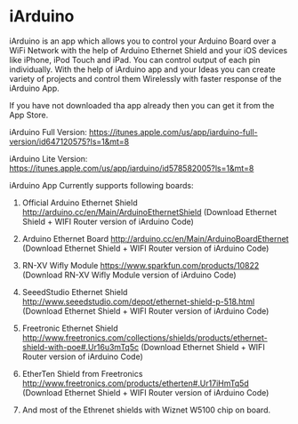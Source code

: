 iArduino
========

 iArduino is an app which allows you to control your Arduino Board over a WiFi Network with the help of Arduino Ethernet Shield and your iOS devices like iPhone, iPod Touch and iPad. You can control output of each pin individually. With the help of iArduino app and your Ideas you can create variety of projects and control them Wirelessly with faster response of the iArduino App.
 
 If you have not downloaded tha app already then you can get it from the App Store.
 
 iArduino Full Version:
 https://itunes.apple.com/us/app/iarduino-full-version/id647120575?ls=1&mt=8
 
 iArduino Lite Version:
 https://itunes.apple.com/us/app/iarduino/id578582005?ls=1&mt=8
 
 
 iArduino App Currently supports following boards:
 
1. Official Arduino Ethernet Shield
 http://arduino.cc/en/Main/ArduinoEthernetShield
(Download Ethernet Shield + WIFI Router version of iArduino Code)

2. Arduino Ethernet Board
 http://arduino.cc/en/Main/ArduinoBoardEthernet
(Download Ethernet Shield + WIFI Router version of iArduino Code)
 
3. RN-XV Wifly Module
https://www.sparkfun.com/products/10822
(Download RN-XV Wifly Module version of iArduino Code)


4. SeeedStudio Ethernet Shield
http://www.seeedstudio.com/depot/ethernet-shield-p-518.html
(Download Ethernet Shield + WIFI Router version of iArduino Code)

5. Freetronic Ethernet Shield
http://www.freetronics.com/collections/shields/products/ethernet-shield-with-poe#.Ur16u3mTq5c
(Download Ethernet Shield + WIFI Router version of iArduino Code)

6. EtherTen Shield from Freetronics
http://www.freetronics.com/products/etherten#.Ur17iHmTq5d
(Download Ethernet Shield + WIFI Router version of iArduino Code)

7. And most of the Ethrenet shields with Wiznet W5100 chip on board.


